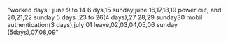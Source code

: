 "worked days : june 9 to 14 6 dys,15 sunday,june 16,17,18,19 power cut, and 20,21,22 sunday 5 days ,23 to 26(4 days),27 28,29 sunday30 mobil authentication(3 days),july 01 leave,02,03,04,05,06 sunday (5days),07,08,09"
